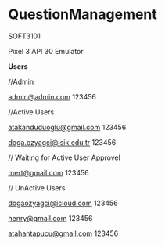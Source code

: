 # QuestionManagement
 SOFT3101
 
 Pixel 3 API 30 Emulator

**Users**

//Admin

admin@admin.com
123456

//Active Users

atakanduduoglu@gmail.com
123456

doga.ozyagci@isik.edu.tr
123456

// Waiting for Active User Approvel

mert@gmail.com
123456

// UnActive Users

dogaozyagci@icloud.com
123456

henry@gmail.com
123456

atahantapucu@gmail.com
123456
